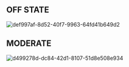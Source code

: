 ## OFF STATE

![def997af-8d52-40f7-9963-64fd41b649d2](https://user-images.githubusercontent.com/101448351/168331224-1fc2ed74-d15a-4d0e-8a13-8bbae69c375c.jpg)

## MODERATE

![d499278d-dc84-42d1-8107-51d8e508e934](https://user-images.githubusercontent.com/101448351/168331663-535c0fdb-ed39-43b9-96ac-6ed6943a3730.jpg)

